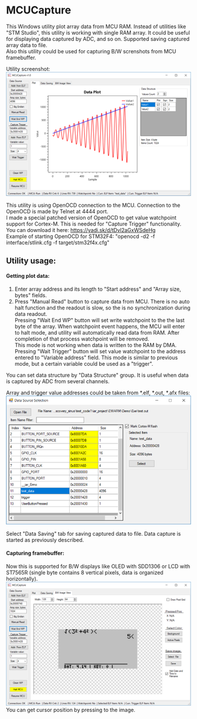 # MCUCapture
This Windows utility plot array data from MCU RAM. Instead of utilities like "STM Studio", this utility is working with single RAM array. 
It could be useful for displaying data captured by ADC, and so on. Supported saving captured array data to file.  
Also this utility could be used for capturing B/W screnshots from MCU framebuffer.  
  
Utility screenshot:
![Alt text](Screenshots/picture1.png?raw=true "Image")  
  
This utility is using OpenOCD connection to the MCU. Connection to the OpenOCD is made by Telnet at 4444 port.  
I made a special patched version of OpenOCD to get value watchpoint support for Cortex-M. This is needed for "Capture Trigger" functionality. You can download it here: https://yadi.sk/d/tDvl2aGxWSdeHg    
Example of starting OpenOCD for STM32F4: "openocd -d2 -f interface/stlink.cfg -f target/stm32f4x.cfg"  

## Utility usage:  
#### Getting plot data:  
1. Enter array address and its length to "Start address" and "Array size, bytes" fields.
2. Press "Manual Read" button to capture data from MCU. There is no auto halt function and the readout is slow, so the is no synchronization during data readout.  
Pressing "Wait End WP" button will set write watchpoint to the the last byte of the array. When watchpoint event happens, 
the MCU will enter to halt mode, and utility will automatically read data from RAM. After completion of that process watchpoint will be removed.  
This mode is not working when data is written to the RAM by DMA.  
Pressing "Wait Trigger" button will set value watchpoint to the address entered to "Variable address" field. This mode is similar to previous mode, 
but a certain variable could be used as a "trigger".

You can set data structure by "Data Structure" group. It is useful when data is captured by ADC from several channels.  

Array and trigger value addresses could be taken from *.elf, *.out, *.afx files:  
![Alt text](Screenshots/picture3.png?raw=true "Image")  

Select "Data Saving" tab for saving captured data to file. Data capture is started as previously described.  

#### Capturing framebuffer:  
Now this is supported for B/W displays like OLED with SDD1306 or LCD with ST7565R (single byte contains 8 vertical pixels, data is  organized horizontally).  
![Alt text](Screenshots/picture2.png?raw=true "Image")  
You can get cursor position by pressing to the image.
